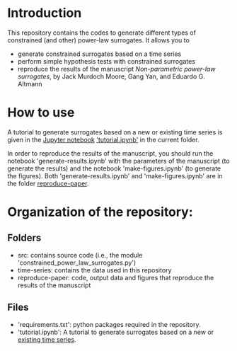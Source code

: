 # Introduction
This repository contains the codes to generate different types of constrained (and other) power-law surrogates. It allows you to

- generate constrained surrogates based on a time series
- perform simple hypothesis tests with constrained surrogates
- reproduce the results of the manuscript *Non-parametric power-law surrogates*, by Jack Murdoch Moore, Gang Yan, and Eduardo G. Altmann


# How to use


A tutorial to generate surrogates based on a new or existing time series is given in the [Jupyter notebook](https://jupyter.org/) ['tutorial.ipynb'](https://github.com/JackMurdochMoore/power-law/blob/main/tutorial.ipynb) in the current folder.

In order to reproduce the results of the manuscript, you should run the notebook 'generate-results.ipynb' with the parameters of the manuscript (to generate the results) and the notebook 'make-figures.ipynb' (to generate the figures). Both 'generate-results.ipynb' and 'make-figures.ipynb' are in the folder [reproduce-paper](https://github.com/JackMurdochMoore/power-law/tree/main/reproduce-paper).


# Organization of the repository:

## Folders

- src: contains source code (i.e., the module 'constrained_power_law_surrogates.py')
- time-series: contains the data used in this repository
- reproduce-paper: code, output data and figures that reproduce the results of the manuscript


## Files

- 'requirements.txt': python packages required in the repository.
- 'tutorial.ipynb': A tutorial to generate surrogates based on a new or [existing time series](https://github.com/JackMurdochMoore/power-law/tree/main/time-series).
